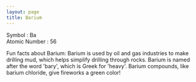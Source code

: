 ```yaml
---
layout: page
title: Barium
---
```


Symbol : Ba  
Atomic Number : 56

Fun facts about Barium:
Barium is used by oil and gas industries to make drilling mud, which helps simplify drilling through rocks.
Barium is named after the word 'bary', which is Greek for 'heavy'.
Barium compounds, like barium chloride, give fireworks a green color!